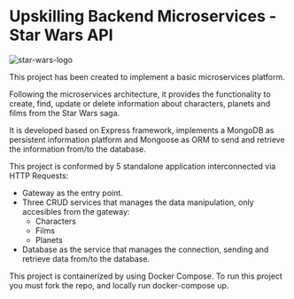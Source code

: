 # Upskilling Backend Microservices - Star Wars API

<img src="https://res.cloudinary.com/dviltxetl/image/upload/v1696174926/sw-logo_jww8li.jpg" alt="star-wars-logo" />

This project has been created to implement a basic microservices platform.

Following the microservices architecture, it provides the functionality to create, find, update or delete information about characters, planets and films from the Star Wars saga.

It is developed based on Express framework, implements a MongoDB as persistent information platform and Mongoose as ORM to send and retrieve the information from/to the database.

This project is conformed by 5 standalone application interconnected via HTTP Requests:

- Gateway as the entry point.
- Three CRUD services that manages the data manipulation, only accesibles from the gateway:
  - Characters
  - Films
  - Planets
- Database as the service that manages the connection, sending and retrieve data from/to the database.

This project is containerized by using Docker Compose. To run this project you must fork the repo, and locally run docker-compose up.
